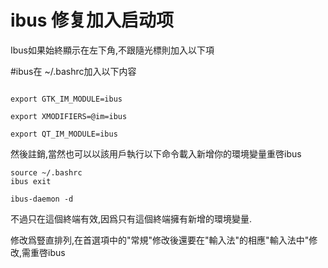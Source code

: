 # ibus 修复加入启动项  

Ibus如果始終顯示在左下角,不跟隨光標則加入以下項

#ibus在 ~/.bashrc加入以下内容 
```Shell

export GTK_IM_MODULE=ibus 

export XMODIFIERS=@im=ibus 

export QT_IM_MODULE=ibus
```
然後註銷,當然也可以以該用戶執行以下命令載入新增你的環境變量重啓ibus
```Shell
source ~/.bashrc
ibus exit

ibus-daemon -d
```

 不過只在這個終端有效,因爲只有這個終端擁有新增的環境變量.

修改爲豎直排列,在首選項中的"常規"修改後還要在"輸入法"的相應"輸入法中"修改,需重啓ibus
